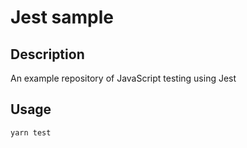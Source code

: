 Jest sample 
====

## Description

An example repository of JavaScript testing using Jest


## Usage

```
yarn test
```
